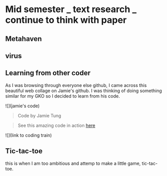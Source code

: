 # Mid semester _ text research _ continue to think with paper

## Metahaven

## virus 

## Learning from other coder

As I was browsing through everyone else github, I came across this beautiful web collage on Jamie's github. I was thinking of doing something similar for my GKO so I decided to learn from his code. 

![](jamie's code)
> Code by Jamie Tung 

> See this amazing code in action [here](link)

![](link to coding train)


## Tic-tac-toe

this is when I am too ambitious and attemp to make a little game, tic-tac-toe. 




